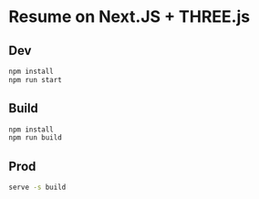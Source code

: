 # Resume on Next.JS + THREE.js

## Dev

```bash
npm install
npm run start
```

## Build

```bash
npm install
npm run build
```
## Prod

```bash
serve -s build
```